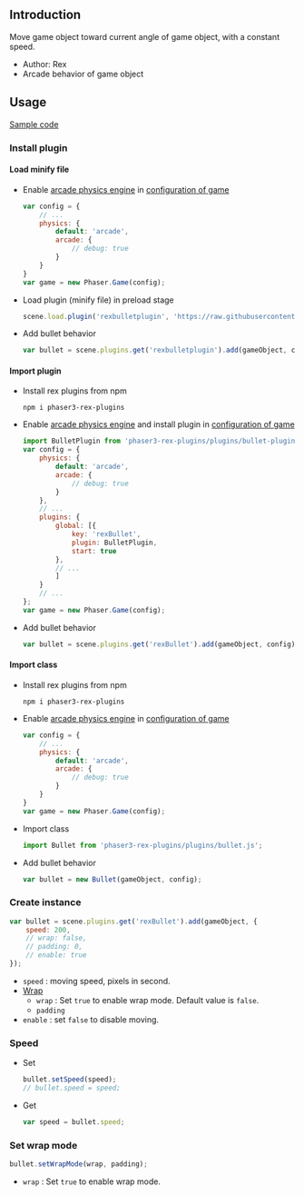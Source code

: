 ## Introduction

Move game object toward current angle of game object, with a constant speed.

- Author: Rex
- Arcade behavior of game object

## Usage

[Sample code](https://github.com/rexrainbow/phaser3-rex-notes/tree/master/examples/bullet)

### Install plugin

#### Load minify file

- Enable [arcade physics engine](arcade-world.md) in [configuration of game](game.md#configuration)
    ```javascript
    var config = {
        // ...
        physics: {
            default: 'arcade',
            arcade: {
                // debug: true
            }
        }
    }
    var game = new Phaser.Game(config);
    ```
- Load plugin (minify file) in preload stage
    ```javascript
    scene.load.plugin('rexbulletplugin', 'https://raw.githubusercontent.com/rexrainbow/phaser3-rex-notes/master/dist/rexbulletplugin.min.js', true);
    ```
- Add bullet behavior
    ```javascript
    var bullet = scene.plugins.get('rexbulletplugin').add(gameObject, config);
    ```

#### Import plugin

- Install rex plugins from npm
    ```
    npm i phaser3-rex-plugins
    ```
- Enable [arcade physics engine](arcade-world.md) and install plugin in [configuration of game](game.md#configuration)
    ```javascript
    import BulletPlugin from 'phaser3-rex-plugins/plugins/bullet-plugin.js';
    var config = {
        physics: {
            default: 'arcade',
            arcade: {
                // debug: true
            }
        },
        // ...
        plugins: {
            global: [{
                key: 'rexBullet',
                plugin: BulletPlugin,
                start: true
            },
            // ...
            ]
        }
        // ...
    };
    var game = new Phaser.Game(config);
    ```
- Add bullet behavior
    ```javascript
    var bullet = scene.plugins.get('rexBullet').add(gameObject, config);
    ```

#### Import class

- Install rex plugins from npm
    ```
    npm i phaser3-rex-plugins
    ```
- Enable [arcade physics engine](arcade-world.md) in [configuration of game](game.md#configuration)
    ```javascript
    var config = {
        // ...
        physics: {
            default: 'arcade',
            arcade: {
                // debug: true
            }
        }
    }
    var game = new Phaser.Game(config);
    ```
- Import class
    ```javascript
    import Bullet from 'phaser3-rex-plugins/plugins/bullet.js';
    ```
- Add bullet behavior
    ```javascript
    var bullet = new Bullet(gameObject, config);
    ```

### Create instance

```javascript
var bullet = scene.plugins.get('rexBullet').add(gameObject, {
    speed: 200,
    // wrap: false,
    // padding: 0,
    // enable: true
});
```

- `speed` : moving speed, pixels in second.
- [Wrap](arcade-world.md#wrap)
    - `wrap` : Set `true` to enable wrap mode. Default value is `false`.
    - `padding`
- `enable` : set `false` to disable moving.

### Speed

- Set
    ```javascript
    bullet.setSpeed(speed);
    // bullet.speed = speed;
    ```
- Get
    ```javascript
    var speed = bullet.speed;
    ```

### Set wrap mode

```javascript
bullet.setWrapMode(wrap, padding);
```

- `wrap` : Set `true` to enable wrap mode.